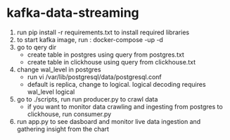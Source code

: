 # kafka-data-streaming

1. run pip install -r requirements.txt to install required libraries
2. to start kafka image, run : docker-compose -up -d
3. go to qery dir
    - create table in postgres using query from postgres.txt
    - create table in clickhouse using query from clickhouse.txt
4. change wal_level in postgres
    - run vi /var/lib/postgresql/data/postgresql.conf
    - default is replica, change to logical. logical decoding requires wal_level logical
3. go to ./scripts, run run producer.py to crawl data
    - if you want to monitor data crawling and ingesting from postgres to clickhouse, run consumer.py
4. run app.py to see dasboard and monitor live data ingestion and gathering insight from the chart